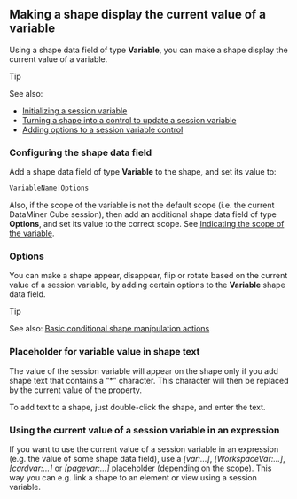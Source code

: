 ## Making a shape display the current value of a variable

Using a shape data field of type **Variable**, you can make a shape display the current value of a variable.

> [!TIP]
> See also:
> -  [Initializing a session variable](Initializing_a_session_variable.md)
> -  [Turning a shape into a control to update a session variable](Turning_a_shape_into_a_control_to_update_a_session_variable.md)
> -  [Adding options to a session variable control](Adding_options_to_a_session_variable_control.md)

### Configuring the shape data field

Add a shape data field of type **Variable** to the shape, and set its value to:

```txt
VariableName|Options
```

Also, if the scope of the variable is not the default scope (i.e. the current DataMiner Cube session), then add an additional shape data field of type **Options**, and set its value to the correct scope. See [Indicating the scope of the variable](Turning_a_shape_into_a_control_to_update_a_session_variable.md#indicating-the-scope-of-the-variable).

### Options

You can make a shape appear, disappear, flip or rotate based on the current value of a session variable, by adding certain options to the **Variable** shape data field.

> [!TIP]
> See also:
> [Basic conditional shape manipulation actions](Basic_conditional_shape_manipulation_actions.md)

### Placeholder for variable value in shape text

The value of the session variable will appear on the shape only if you add shape text that contains a “\*” character. This character will then be replaced by the current value of the property.

To add text to a shape, just double-click the shape, and enter the text.

### Using the current value of a session variable in an expression

If you want to use the current value of a session variable in an expression (e.g. the value of some shape data field), use a *\[var:...\]*, *\[WorkspaceVar:...\]*, *\[cardvar:...\]* or *\[pagevar:...\]* placeholder (depending on the scope). This way you can e.g. link a shape to an element or view using a session variable.
